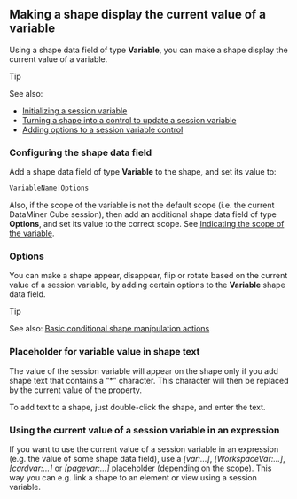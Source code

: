 ## Making a shape display the current value of a variable

Using a shape data field of type **Variable**, you can make a shape display the current value of a variable.

> [!TIP]
> See also:
> -  [Initializing a session variable](Initializing_a_session_variable.md)
> -  [Turning a shape into a control to update a session variable](Turning_a_shape_into_a_control_to_update_a_session_variable.md)
> -  [Adding options to a session variable control](Adding_options_to_a_session_variable_control.md)

### Configuring the shape data field

Add a shape data field of type **Variable** to the shape, and set its value to:

```txt
VariableName|Options
```

Also, if the scope of the variable is not the default scope (i.e. the current DataMiner Cube session), then add an additional shape data field of type **Options**, and set its value to the correct scope. See [Indicating the scope of the variable](Turning_a_shape_into_a_control_to_update_a_session_variable.md#indicating-the-scope-of-the-variable).

### Options

You can make a shape appear, disappear, flip or rotate based on the current value of a session variable, by adding certain options to the **Variable** shape data field.

> [!TIP]
> See also:
> [Basic conditional shape manipulation actions](Basic_conditional_shape_manipulation_actions.md)

### Placeholder for variable value in shape text

The value of the session variable will appear on the shape only if you add shape text that contains a “\*” character. This character will then be replaced by the current value of the property.

To add text to a shape, just double-click the shape, and enter the text.

### Using the current value of a session variable in an expression

If you want to use the current value of a session variable in an expression (e.g. the value of some shape data field), use a *\[var:...\]*, *\[WorkspaceVar:...\]*, *\[cardvar:...\]* or *\[pagevar:...\]* placeholder (depending on the scope). This way you can e.g. link a shape to an element or view using a session variable.
